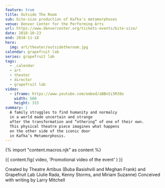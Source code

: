 ```yaml
---
feature: true
title: Outside The Room
sub: bite-size production of Kafka's metamorphoses
venue: Denver Center for the Performing Arts
url: https://www.denvercenter.org/tickets-events/bite-size/
date: 2018-10-23
end: 2018-11-18
hero:
  img: art/theater/outsidetheroom.jpg
calendar: grapefruit lab
series: grapefruit lab
tags:
  - _calendar
  - art
  - theater
  - director
  - grapefruit lab
video:
  - iframe: https://www.youtube.com/embed/aBBnSi5MJ8o
    width: 560
    height: 315
summary: |
  A family struggles to find humanity and normalcy
  in a world made uncertain and strange
  after the transformation and “othering” of one of their own.
  This physical theatre piece imagines what happens
  on the other side of the iconic door
  in Kafka’s Metamorphosis.
---
```

{% import "content.macros.njk" as content %}

{{ content.fig(
  video,
  'Promotional video of the event'
) }}

Created by Theatre Artibus
(Buba Basishvili and Meghan Frank)
and Grapefruit Lab
(Julie Rada, Kenny Storms, and Miriam Suzanne)
Conceived with writing by Larry Mitchell
